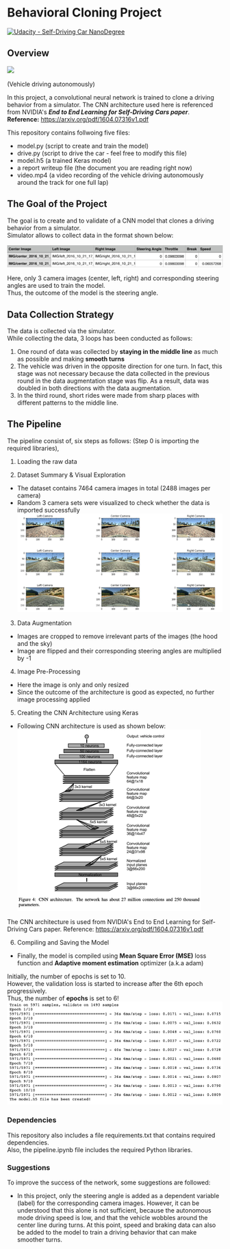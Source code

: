 # Behavioral Cloning Project

[![Udacity - Self-Driving Car NanoDegree](https://s3.amazonaws.com/udacity-sdc/github/shield-carnd.svg)](http://www.udacity.com/drive)

Overview
---
![](img/sample.gif)

(Vehicle driving autonomously)

In this project, a convolutional neural network is trained to clone a driving behavior from a simulator.
The CNN architecture used here is referenced from NVIDIA's ***End to End Learning for Self-Driving Cars paper***.   
**Reference:** https://arxiv.org/pdf/1604.07316v1.pdf

This repository contains follwoing five files: 
* model.py (script to create and train the model)
* drive.py (script to drive the car - feel free to modify this file)
* model.h5 (a trained Keras model)
* a report writeup file (the document you are reading right now)
* video.mp4 (a video recording of the vehicle driving autonomously around the track for one full lap)


The Goal of the Project 
---
The goal is to create and to validate of a CNN model that clones a driving behavior from a simulator.  
Simulator allows to collect data in the format shown below:

![](img/dataframe.png)

Here, only 3 camera images (center, left, right) and corresponding steering angles are used to train the model.  
Thus, the outcome of the model is the steering angle.  


Data Collection Strategy
---
The data is collected via the simulator.  
While collecting the data, 3 loops has been conducted as follows:
1. One round of data was collected by **staying in the middle line** as much as possible and making **smooth turns**
2. The vehicle was driven in the opposite direction for one turn. In fact, this stage was not necessary because the data collected in the previous round in the data augmentation stage was flip. As a result, data was doubled in both directions with the data augmentation.
3. In the third round, short rides were made from sharp places with different patterns to the middle line.


The Pipeline
---
The pipeline consist of, six steps as follows: (Step 0 is importing the required libraries),  
1. Loading the raw data

2. Dataset Summary & Visual Exploration
* The dataset contains 7464 camera images in total (2488 images per camera)
* Random 3 camera sets were visualized to check whether the data is imported successfully  
![](img/exploration.png)

3. Data Augmentation
* Images are cropped to remove irrelevant parts of the images (the hood and the sky)
* Image are flipped and their corresponding steering angles are multiplied by -1

4. Image Pre-Processing
* Here the image is only and only resized
* Since the outcome of the architecture is good as expected, no further image processing applied

5. Creating the CNN Architecture using Keras
* Following CNN architecture is used as shown below:
![](img/cnn.png)

The CNN architecture is used from NVIDIA's End to End Learning for Self-Driving Cars paper.
Reference: https://arxiv.org/pdf/1604.07316v1.pdf

6. Compiling and Saving the Model
* Finally, the model is compiled using **Mean Square Error (MSE)** loss function and **Adaptive moment estimation** optimizer (a.k.a adam)  

Initially, the number of epochs is set to 10.  
However, the validation loss is started to increase after the 6th epoch progressively.  
Thus, the number of **epochs** is set to 6!  
![](img/epochs10.png)


### Dependencies
This repository also includes a file requirements.txt that contains required dependencies.  
Also, the pipeline.ipynb file includes the required Python libraries.

### Suggestions
To improve the success of the network, some suggestions are followed:
* In this project, only the steering angle is added as a dependent variable (label) for the corresponding camera images. However, it can be understood that this alone is not sufficient, because the autonomous mode driving speed is low, and that the vehicle wobbles around the center line during turns. At this point, speed and braking data can also be added to the model to train a driving behavior that can make smoother turns.

